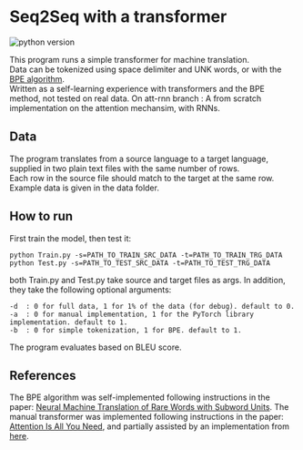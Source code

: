 # Seq2Seq with a transformer

![python version](https://img.shields.io/badge/python-3.8-blue)

This program runs a simple transformer for machine translation.\
Data can be tokenized using space delimiter and UNK words, or with the [BPE algorithm](https://arxiv.org/abs/1508.07909).\
Written as a self-learning experience with transformers and the BPE method, not tested on real data.
On att-rnn branch : A from scratch implementation on the attention mechansim, with RNNs.

## Data
The program translates from a source language to a target language, supplied in two plain text files with the same number of rows.\
Each row in the source file should match to the target at the same row. Example data is given in the data folder.

## How to run
First train the model, then test it:
```
python Train.py -s=PATH_TO_TRAIN_SRC_DATA -t=PATH_TO_TRAIN_TRG_DATA
python Test.py -s=PATH_TO_TEST_SRC_DATA -t=PATH_TO_TEST_TRG_DATA
```

both Train.py and Test.py take source and target files as args. In addition, they take the following optional arguments:
```
-d  : 0 for full data, 1 for 1% of the data (for debug). default to 0.
-a  : 0 for manual implementation, 1 for the PyTorch library implementation. default to 1. 
-b  : 0 for simple tokenization, 1 for BPE. default to 1.
```

The program evaluates based on BLEU score.

## References
The BPE algorithm was self-implemented following instructions in the paper: [Neural Machine Translation of Rare Words with Subword Units](https://arxiv.org/abs/1508.07909).
The manual transformer was implemented following instructions in the paper: [Attention Is All You Need](https://arxiv.org/abs/1706.03762), and partially assisted by an implementation from [here](https://github.com/aladdinpersson/Machine-Learning-Collection).
